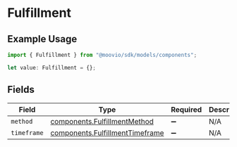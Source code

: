 # Fulfillment

## Example Usage

```typescript
import { Fulfillment } from "@moovio/sdk/models/components";

let value: Fulfillment = {};
```

## Fields

| Field                                                                              | Type                                                                               | Required                                                                           | Description                                                                        |
| ---------------------------------------------------------------------------------- | ---------------------------------------------------------------------------------- | ---------------------------------------------------------------------------------- | ---------------------------------------------------------------------------------- |
| `method`                                                                           | [components.FulfillmentMethod](../../models/components/fulfillmentmethod.md)       | :heavy_minus_sign:                                                                 | N/A                                                                                |
| `timeframe`                                                                        | [components.FulfillmentTimeframe](../../models/components/fulfillmenttimeframe.md) | :heavy_minus_sign:                                                                 | N/A                                                                                |